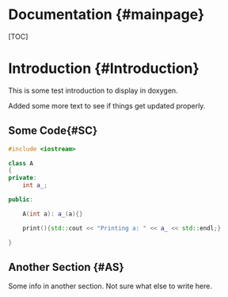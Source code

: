 Documentation {#mainpage}
=============
[TOC]

# Introduction {#Introduction}

This is some test introduction to display in doxygen.

Added some more text to see if things get updated properly.

## Some Code{#SC}

~~~~~~~~~~~~~~~~~~~~~~~cpp
#include <iostream>

class A
{
private:
    int a_;

public:

    A(int a): a_(a){}

    print(){std::cout << "Printing a: " << a_ << std::endl;}

}
~~~~~~~~~~~~~~~~~~~~~~~

## Another Section {#AS}

Some info in another section. Not sure what else to write here.

